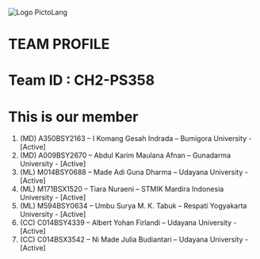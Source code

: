 ![Logo PictoLang](https://github.com/Gesah/Capstone-Pictolang/assets/59040643/62113de4-982e-4e45-9c65-686cf1551833)



# TEAM PROFILE
# Team ID : CH2-PS358

# This is our member
1. (MD) A350BSY2163 – I Komang Gesah Indrada – Bumigora University - [Active]
2. (MD) A009BSY2670 – Abdul Karim Maulana Afnan – Gunadarma University - [Active]
3. (ML) M014BSY0688 – Made Adi Guna Dharma – Udayana University - [Active]
4. (ML) M171BSX1520 – Tiara Nuraeni – STMIK Mardira Indonesia University - [Active]
5. (ML) M594BSY0634 – Umbu Surya M. K. Tabuk – Respati Yogyakarta University - [Active]
6. (CC) C014BSY4339 – Albert Yohan Firlandi – Udayana University - [Active]
7. (CC) C014BSX3542 – Ni Made Julia Budiantari – Udayana University - [Active]
